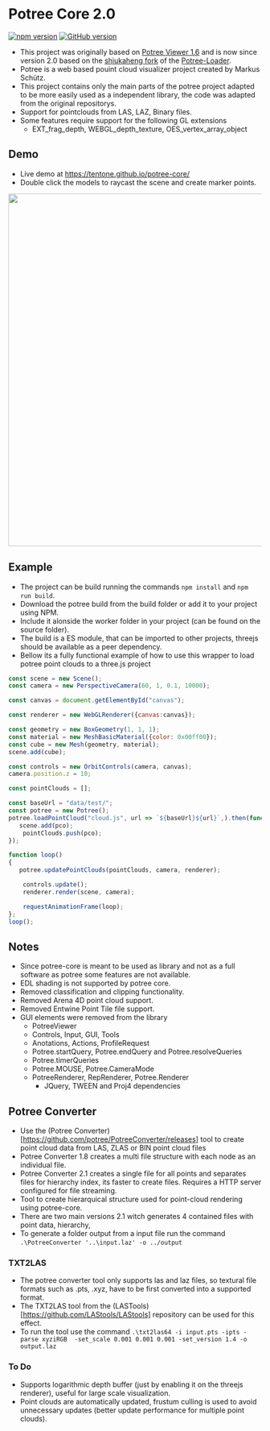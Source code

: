 # Potree Core 2.0

[![npm version](https://badge.fury.io/js/potree-core.svg)](https://badge.fury.io/js/potree-core)
[![GitHub version](https://badge.fury.io/gh/tentone%2Fpotree-core.svg)](https://badge.fury.io/gh/tentone%2Fpotree-core)

 - This project was originally based on [Potree Viewer 1.6](https://github.com/potree/potree) and is now since version 2.0 based on the [shiukaheng fork](https://github.com/shiukaheng/potree-loader) of the [Potree-Loader](https://github.com/pnext/three-loader).
 - Potree is a web based pouint cloud visualizer project created by Markus Schütz.
 - This project contains only the main parts of the potree project adapted to be more easily used as a independent library, the code was adapted from the original repositorys.
 - Support for pointclouds from LAS, LAZ, Binary files.
 - Some features require support for the following GL extensions
   - EXT_frag_depth, WEBGL_depth_texture, OES_vertex_array_object

## Demo
 - Live demo at https://tentone.github.io/potree-core/
 - Double click the models to raycast the scene and create marker points.

<img src="https://raw.githubusercontent.com/tentone/potree-core/master/screenshot.png" width="700">


## Example
 - The project can be build running the commands `npm install` and `npm run build`.
 - Download the potree build from the build folder or add it to your project using NPM.
 - Include it alonside the worker folder in your project (can be found on the source folder).
 - The build is a ES module, that can be imported to other projects, threejs should be available as a peer dependency.
 - Bellow its a fully functional example of how to use this wrapper to load potree point clouds to a three.js project

```javascript
const scene = new Scene();
const camera = new PerspectiveCamera(60, 1, 0.1, 10000);

const canvas = document.getElementById("canvas");

const renderer = new WebGLRenderer({canvas:canvas});

const geometry = new BoxGeometry(1, 1, 1);
const material = new MeshBasicMaterial({color: 0x00ff00});
const cube = new Mesh(geometry, material);
scene.add(cube);

const controls = new OrbitControls(camera, canvas);
camera.position.z = 10;

const pointClouds = [];

const baseUrl = "data/test/";
const potree = new Potree();
potree.loadPointCloud("cloud.js", url => `${baseUrl}${url}`,).then(function(pco) {
   scene.add(pco);
	pointClouds.push(pco);
});

function loop()
{
   potree.updatePointClouds(pointClouds, camera, renderer);

	controls.update();
	renderer.render(scene, camera);

	requestAnimationFrame(loop);
};
loop();
```

## Notes
 - Since potree-core is meant to be used as library and not as a full software as potree some features are not available.
 - EDL shading is not supported by potree core.
 - Removed classification and clipping functionality.
 - Removed Arena 4D point cloud support.
 - Removed Entwine Point Tile file support.
 - GUI elements were removed from the library
   - PotreeViewer
   - Controls, Input, GUI, Tools
   - Anotations, Actions, ProfileRequest
   - Potree.startQuery, Potree.endQuery and Potree.resolveQueries
   - Potree.timerQueries
   - Potree.MOUSE, Potree.CameraMode
   - PotreeRenderer, RepRenderer, Potree.Renderer
     - JQuery, TWEEN and Proj4 dependencies


## Potree Converter
 - Use the (Potree Converter)[https://github.com/potree/PotreeConverter/releases] tool to create point cloud data from LAS, ZLAS or BIN point cloud files
 - Potree Converter 1.8 creates a multi file structure with each node as an individual file.
 - Potree Converter 2.1 creates a single file for all points and separates files for hierarchy index, its faster to create files. Requires a HTTP server configured for file streaming.
 - Tool to create hierarquical structure used for point-cloud rendering using potree-core.
 - There are two main versions 2.1 witch generates 4 contained files with point data, hierarchy, 
 - To generate a folder output from a input file run the command `.\PotreeConverter '..\input.laz' -o ../output`


### TXT2LAS
 - The potree converter tool only supports las and laz files, so textural file formats such as .pts, .xyz, have to be first converted into a supported format.
 - The TXT2LAS tool from the (LASTools)[https://github.com/LAStools/LAStools] repository can be used for this effect.
 - To run the tool use the command `.\txt2las64 -i input.pts -ipts -parse xyziRGB  -set_scale 0.001 0.001 0.001 -set_version 1.4 -o output.laz`


 ### To Do
 - Supports logarithmic depth buffer (just by enabling it on the threejs renderer), useful for large scale visualization.
 - Point clouds are automatically updated, frustum culling is used to avoid unnecessary updates (better update performance for multiple point clouds).
